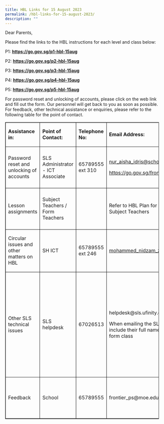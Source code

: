 ```yaml
---
title: HBL Links for 15 August 2023
permalink: /hbl-links-for-15-august-2023/
description: ""
---
```

<p>Dear Parents,</p>
<p>Please find the links to the HBL instructions for each level and class below:</p>
<p>P1:&nbsp;<strong><a href="https://go.gov.sg/p1-hbl-15ug">https://go.gov.sg/p1-hbl-15aug</a></strong></p>
<p>P2:&nbsp;<strong><a href="https://go.gov.sg/p2-hbl-15aug">https://go.gov.sg/p2-hbl-15aug</a></strong></p>
<p>P3:&nbsp;<strong><a href="https://go.gov.sg/p3-hbl-15aug">https://go.gov.sg/p3-hbl-15aug</a></strong></p>
<p>P4:&nbsp;<strong><a href="https://go.gov.sg/p4-hbl-15aug">https://go.gov.sg/p4-hbl-15aug</a></strong></p>
<p>P5:&nbsp;<strong><a href="https://go.gov.sg/p5-hbl-15aug">https://go.gov.sg/p5-hbl-15aug</a></strong></p>
<p>For password reset and unlocking of accounts, please click on the web link and fill out the form. Our personnel will get back to you as soon as possible. For feedback, other technical assistance or enquiries, please refer to the following table for the point of contact.</p>
<table border="1px solid black">
<tbody>
<tr>
<td style="border:1px solid black;" colspan="2">
<p><strong>Assistance in:</strong></p>
</td>
<td style="border:1px solid black;">
<p><strong>Point of Contact:</strong></p>
</td>
<td style="border:1px solid black;">
<p><strong>Telephone No:</strong></p>
</td>
<td style="border:1px solid black;" colspan="2">
<p><strong>Email Address:</strong></p>
</td>
<td style="border:1px solid black;">
<p><strong>Operating Hours:</strong></p>
</td>
</tr>
<tr>
<td style="border:1px solid black;" colspan="2">
<p>Password reset and unlocking of accounts</p>
</td>
<td style="border:1px solid black;">
<p>SLS Administrator - ICT Associate</p>
</td>
<td style="border:1px solid black;">
<p>65789555 ext 310</p>
</td>
<td style="border:1px solid black;" colspan="2">
<p><a href="mailto:nur_aisha_idris@schools.gov.sg">nur_aisha_idris@schools.gov.sg</a></p>
<p><a href="https://go.gov.sg/frontier-formsg">https://go.gov.sg/frontier-formsg</a></p>
</td>
<td style="border:1px solid black;">
<p>Mondays - Fridays:</p>
<p>8:00 am - 4:00 pm</p>
</td>
</tr>
<tr>
<td style="border:1px solid black;" colspan="2">
<p>Lesson assignments</p>
</td>
<td style="border:1px solid black;">
<p>Subject Teachers / Form Teachers</p>
</td>
<td style="border:1px solid black;">
<p></p>
</td>
<td style="border:1px solid black;" colspan="2">
<p>Refer to HBL Plan for contact details of Subject Teachers</p>
</td>
<td style="border:1px solid black;">
<p>Mondays - Fridays:</p>
<p>8:00 am - 4:00 pm</p>
</td>
</tr>
<tr>
<td style="border:1px solid black;" colspan="2">
<p>Circular issues and other matters on HBL</p>
</td>
<td style="border:1px solid black;">
<p>SH ICT</p>
</td>
<td style="border:1px solid black;">
<p>65789555 ext 246</p>
</td>
<td style="border:1px solid black;" colspan="2">
<p><a href="mailto:mohammed_nidzam_zakariah@schools.gov.sg">mohammed_nidzam_zakariah@schools.gov.sg</a></p>
</td>
<td style="border:1px solid black;">
<p>Mondays - Fridays:</p>
<p>8:00 am - 4:00 pm</p>
</td>
</tr>
<tr>
<td style="border:1px solid black;" colspan="2">
<p>Other SLS technical issues</p>
</td>
<td style="border:1px solid black;">
<p>SLS helpdesk</p>
</td>
<td style="border:1px solid black;">
<p>67026513</p>
</td>
<td style="border:1px solid black;" colspan="2">
<p>helpdesk@sls.ufinity.com</p>
<p>When emailing the SLS Helpdesk, they should include their full name, name of school and form class</p>
</td>
<td style="border:1px solid black;">
<p>Mondays - Fridays:</p>
<p>4:00 pm - 9:00 pm</p>
<p>Saturdays:</p>
<p>9:00 am - 9:00 pm</p>
<p>*Closed on Sundays &amp; Public Holidays</p>
</td>
</tr>
<tr>
<td style="border:1px solid black;" colspan="2">
<p>Feedback</p>
</td>
<td style="border:1px solid black;">
<p>School</p>
</td>
<td style="border:1px solid black;">
<p>65789555</p>
</td>
<td style="border:1px solid black;" colspan="2">
<p>frontier_ps@moe.edu.sg</p>
</td>
<td style="border:1px solid black;">
<p>Mondays - Fridays:</p>
<p>8:00 am - 5:00 pm</p>
</td>
</tr>
</tbody>
</table>